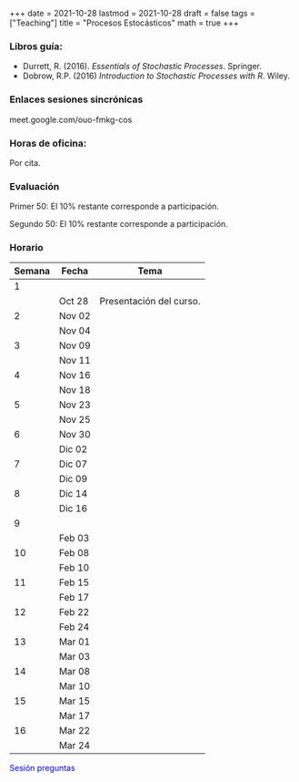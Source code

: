 +++
date      = 2021-10-28
lastmod   = 2021-10-28
draft     = false
tags      = ["Teaching"]
title     = "Procesos Estocásticos"
math      = true
+++

### Libros guía:

+ Durrett, R. (2016). *Essentials of Stochastic Processes*. Springer.
+ Dobrow, R.P. (2016) *Introduction to Stochastic Processes with R*. Wiley.

### Enlaces sesiones sincrónicas

meet.google.com/ouo-fmkg-cos


### Horas de oficina: 

Por cita.

### Evaluación

Primer 50: El 10% restante corresponde a participación. 

Segundo 50: El 10% restante corresponde a participación. 

### Horario

Semana | Fecha | Tema
---| ---| ---
1      | &nbsp; | &nbsp;
&nbsp; | Oct 28 | Presentación del curso.
2      | Nov 02 | &nbsp;
&nbsp; | Nov 04 | &nbsp;
3      | Nov 09 | &nbsp;
&nbsp; | Nov 11 | &nbsp;
4      | Nov 16 | &nbsp;
&nbsp; | Nov 18 | &nbsp;
5      | Nov 23 | &nbsp;
&nbsp; | Nov 25 | &nbsp;
6      | Nov 30 |  &nbsp;
&nbsp; | Dic 02  | &nbsp;
7      | Dic 07 |  &nbsp;
&nbsp; | Dic 09 | &nbsp;
8      | Dic 14 |  &nbsp;
&nbsp; | Dic 16  | &nbsp;
9      | &nbsp; |  &nbsp;
&nbsp; | Feb 03 | &nbsp;
10     | Feb 08 | &nbsp;
&nbsp; | Feb 10 | &nbsp;
11     | Feb 15 |  &nbsp;
&nbsp; | Feb 17  | &nbsp;
12     | Feb 22 |  &nbsp;
&nbsp; | Feb 24  | &nbsp;
13     | Mar 01 |  &nbsp;
&nbsp; | Mar 03  | &nbsp;
14     | Mar 08 |  &nbsp;
&nbsp; | Mar 10  | &nbsp;
15     | Mar 15 |  &nbsp;
&nbsp; | Mar 17  | &nbsp;
16     | Mar 22 |  &nbsp;
&nbsp; | Mar 24  | &nbsp;

<font color="blue">Sesión preguntas</font>  

